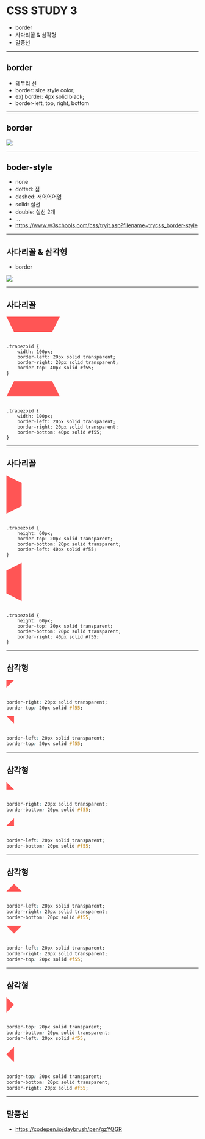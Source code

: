 # CSS STUDY 3
* border
* 사다리꼴 & 삼각형
* 말풍선

---

## border
* 테두리 선
* border: size style color;
* ex) border: 4px solid black;
* border-left, top, right, bottom

---

## border

<img src="http://html-tuts.com/wp-content/uploads/css-arrows-from-borders-explained.png"/>


---
## boder-style
* none
* dotted: 점
* dashed: 저어어어엄
* solid: 실선
* double: 실선 2개
* ...
* https://www.w3schools.com/css/tryit.asp?filename=trycss_border-style



---
## 사다리꼴 & 삼각형

* border

<img src="http://html-tuts.com/wp-content/uploads/css-arrows-from-borders-explained.png"/>

---
## 사다리꼴

<div style=" width: 100px;
    border-left: 20px solid transparent;
    border-right: 20px solid transparent;
    border-top: 40px solid #f55;"></div>
   
   <br/>
   
```
.trapezoid {
    width: 100px;
    border-left: 20px solid transparent;
    border-right: 20px solid transparent;
    border-top: 40px solid #f55;
}
```

<div style=" width: 100px;
    border-left: 20px solid transparent;
    border-right: 20px solid transparent;
    border-bottom: 40px solid #f55;"></div>
   
   <br/>
   
```
.trapezoid {
    width: 100px;
    border-left: 20px solid transparent;
    border-right: 20px solid transparent;
    border-bottom: 40px solid #f55;
}
```
---
## 사다리꼴

<div style=" height: 60px;
    border-top: 20px solid transparent;
    border-bottom: 20px solid transparent;
    border-left: 40px solid #f55;"></div>
   
   <br/>
   
```
.trapezoid {
    height: 60px;
    border-top: 20px solid transparent;
    border-bottom: 20px solid transparent;
    border-left: 40px solid #f55;
}
```

<div style="width:0; height: 60px;
    border-top: 20px solid transparent;
    border-bottom: 20px solid transparent;
    border-right: 40px solid #f55;"></div>
   
   <br/>
   
```
.trapezoid {
    height: 60px;
    border-top: 20px solid transparent;
    border-bottom: 20px solid transparent;
    border-right: 40px solid #f55;
}
```
---
## 삼각형

<div style="width: 0;
    border-right: 20px solid transparent;
    border-top: 20px solid #f55;"></div>

<br/>

```css
border-right: 20px solid transparent;
border-top: 20px solid #f55;
```

<div style="width: 0;
    border-left: 20px solid transparent;
    border-top: 20px solid #f55;"></div>

<br/>

```css
border-left: 20px solid transparent;
border-top: 20px solid #f55;
```
---
## 삼각형

<div style="width: 0;
    border-right: 20px solid transparent;
    border-bottom: 20px solid #f55;"></div>

<br/>

```css
border-right: 20px solid transparent;
border-bottom: 20px solid #f55;
```

<div style="width: 0;
    border-left: 20px solid transparent;
    border-bottom: 20px solid #f55;"></div>

<br/>

```css
border-left: 20px solid transparent;
border-bottom: 20px solid #f55;
```



---
## 삼각형

<div style="width: 0;
	border-left: 20px solid transparent;
    border-right: 20px solid transparent;
    border-bottom: 20px solid #f55;"></div>

<br/>

```css
border-left: 20px solid transparent;
border-right: 20px solid transparent;
border-bottom: 20px solid #f55;
```

<div style="width: 0;
	border-left: 20px solid transparent;
    border-right: 20px solid transparent;
    border-top: 20px solid #f55;"></div>

<br/>

```css
border-left: 20px solid transparent;
border-right: 20px solid transparent;
border-top: 20px solid #f55;
```


---
## 삼각형

<div style="width: 0;
	border-top: 20px solid transparent;
    border-bottom: 20px solid transparent;
    border-left: 20px solid #f55;"></div>

<br/>

```css
border-top: 20px solid transparent;
border-bottom: 20px solid transparent;
border-left: 20px solid #f55;
```

<div style="width: 0;
	border-top: 20px solid transparent;
    border-bottom: 20px solid transparent;
    border-right: 20px solid #f55;"></div>

<br/>

```css
border-top: 20px solid transparent;
border-bottom: 20px solid transparent;
border-right: 20px solid #f55;
```

---
## 말풍선
* https://codepen.io/daybrush/pen/gzYQGR

